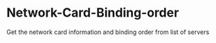 # Network-Card-Binding-order
Get the network card information and binding order from list of servers
